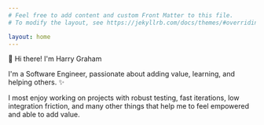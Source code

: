 ```yaml
---
# Feel free to add content and custom Front Matter to this file.
# To modify the layout, see https://jekyllrb.com/docs/themes/#overriding-theme-defaults

layout: home
---
```


👋 Hi there! I'm Harry Graham

I'm a Software Engineer, passionate about adding value, learning, and helping others. ✨

I most enjoy working on projects with robust testing, fast iterations, low integration friction, and many other things that help me to feel empowered and able to add value.
